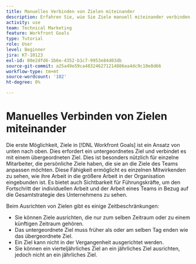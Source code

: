 ```yaml
---
title: Manuelles Verbinden von Zielen miteinander
description: Erfahren Sie, wie Sie Ziele manuell miteinander verbinden können in [!DNL Workfront Goals].
activity: use
team: Technical Marketing
feature: Workfront Goals
type: Tutorial
role: User
level: Beginner
jira: KT-10123
exl-id: 00e2dfd6-1b6e-4352-b1c7-9953e84d03db
source-git-commit: a25a49e59ca483246271214886ea4dc9c10e8d66
workflow-type: tm+mt
source-wordcount: '182'
ht-degree: 0%

---
```


# Manuelles Verbinden von Zielen miteinander

Die erste Möglichkeit, Ziele in [!DNL Workfront Goals] ist ein Ansatz von unten nach oben. Dies erfordert ein untergeordnetes Ziel und verbindet es mit einem übergeordneten Ziel. Dies ist besonders nützlich für einzelne Mitarbeiter, die persönliche Ziele haben, die sie an die Ziele des Teams anpassen möchten. Diese Fähigkeit ermöglicht es einzelnen Mitwirkenden zu sehen, wie ihre Arbeit in die größere Arbeit in der Organisation eingebunden ist. Es bietet auch Sichtbarkeit für Führungskräfte, um den Fortschritt der individuellen Arbeit und der Arbeit eines Teams in Bezug auf die Gesamtstrategie des Unternehmens zu sehen.

Beim Ausrichten von Zielen gibt es einige Zeitbeschränkungen:

* Sie können Ziele ausrichten, die nur zum selben Zeitraum oder zu einem künftigen Zeitraum gehören.
* Das untergeordnete Ziel muss früher als oder am selben Tag enden wie das übergeordnete Ziel.
* Ein Ziel kann nicht in der Vergangenheit ausgerichtet werden.
* Sie können ein vierteljährliches Ziel an ein jährliches Ziel ausrichten, jedoch nicht an ein jährliches Ziel.
